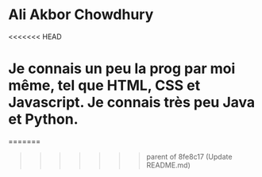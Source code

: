 # Ali Akbor Chowdhury
<<<<<<< HEAD
# Je connais un peu la prog par moi même, tel que HTML, CSS et Javascript. Je connais très peu Java et Python.

=======
>>>>>>> parent of 8fe8c17 (Update README.md)
